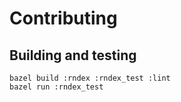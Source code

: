 # Contributing

## Building and testing
``` shell
bazel build :rndex :rndex_test :lint
bazel run :rndex_test
```
